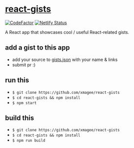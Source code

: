 # [react-gists](https://react-gists.netlify.app/)

[![CodeFactor](https://www.codefactor.io/repository/github/xmagee/react-gists/badge)](https://www.codefactor.io/repository/github/xmagee/react-gists)
[![Netlify Status](https://api.netlify.com/api/v1/badges/8b029513-78b8-42cc-9db8-7f24a7fb8526/deploy-status)](https://app.netlify.com/sites/react-gists/deploys)

A React app that showcases cool / useful React-related gists.

## add a gist to this app 
* add your source to [gists.json](https://github.com/xmagee/react-gists/blob/main/src/gists.js) with your name & links
* submit pr :)

## run this
* `$ git clone https://github.com/xmagee/react-gists`
* `$ cd react-gists && npm install`
* `$ npm start`

## build this
* `$ git clone https://github.com/xmagee/react-gists`
* `$ cd react-gists && npm install`
* `$ npm run build`